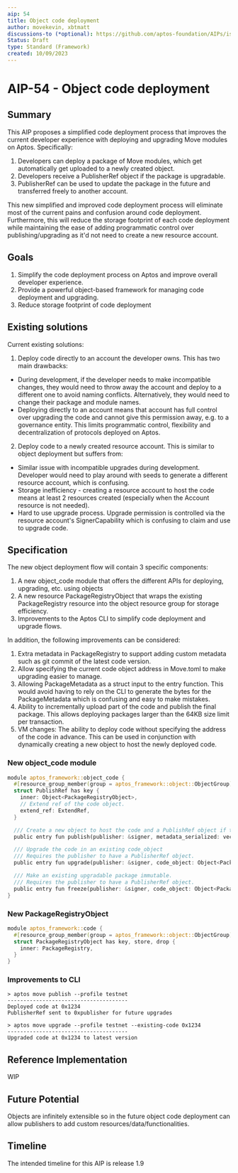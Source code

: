 ```yaml
---
aip: 54
title: Object code deployment
author: movekevin, xbtmatt
discussions-to (*optional): https://github.com/aptos-foundation/AIPs/issues/259
Status: Draft
type: Standard (Framework)
created: 10/09/2023
---
```


# AIP-54 - Object code deployment

## Summary

This AIP proposes a simplified code deployment process that improves the current developer experience with deploying and upgrading Move modules on Aptos. Specifically:
1. Developers can deploy a package of Move modules, which get automatically get uploaded to a newly created object.
2. Developers receive a PublisherRef object if the package is upgradable.
3. PublisherRef can be used to update the package in the future and transferred freely to another account.

This new simplified and improved code deployment process will eliminate most of the current pains and confusion around code deployment.
Furthermore, this will reduce the storage footprint of each code deployment while maintaining the ease of adding programmatic control over publishing/upgrading as it'd not need to create a new resource account.

## Goals

1. Simplify the code deployment process on Aptos and improve overall developer experience.
2. Provide a powerful object-based framework for managing code deployment and upgrading.
3. Reduce storage footprint of code deployment

## Existing solutions
Current existing solutions:
1. Deploy code directly to an account the developer owns. This has two main drawbacks:
* During development, if the developer needs to make incompatible changes, they would need to throw away the account and deploy to a different one to avoid naming conflicts. Alternatively, they would need to change their package and module names.
* Deploying directly to an account means that account has full control over upgrading the code and cannot give this permission away, e.g. to a governance entity. This limits programmatic control, flexibility and decentralization of protocols deployed on Aptos.
2. Deploy code to a newly created resource account. This is similar to object deployment but suffers from:
* Similar issue with incompatible upgrades during development. Developer would need to play around with seeds to generate a different resource account, which is confusing.
* Storage inefficiency - creating a resource account to host the code means at least 2 resources created (especially when the Account resource is not needed).
* Hard to use upgrade process. Upgrade permission is controlled via the resource account's SignerCapability which is confusing to claim and use to upgrade code.

## Specification
The new object deployment flow will contain 3 specific components:
1. A new object_code module that offers the different APIs for deploying, upgrading, etc. using objects
2. A new resource PackageRegistryObject that wraps the existing PackageRegistry resource into the object resource group for storage efficiency.
3. Improvements to the Aptos CLI to simplify code deployment and upgrade flows.

In addition, the following improvements can be considered:
1. Extra metadata in PackageRegistry to support adding custom metadata such as git commit of the latest code version.
2. Allow specifying the current code object address in Move.toml to make upgrading easier to manage.
3. Allowing PackageMetadata as a struct input to the entry function. This would avoid having to rely on the CLI to generate the bytes for the PackageMetadata which is confusing and easy to make mistakes.
4. Ability to incrementally upload part of the code and publish the final package. This allows deploying packages larger than the 64KB size limit per transaction.
5. VM changes: The ability to deploy code without specifying the address of the code in advance. This can be used in conjunction with dynamically creating a new object to host the newly deployed code.

### New object_code module
```rust
module aptos_framework::object_code {
  #[resource_group_member(group = aptos_framework::object::ObjectGroup)]
  struct PublishRef has key {
    inner: Object<PackageRegistryObject>,
    // Extend ref of the code object.
    extend_ref: ExtendRef,
  }

  /// Create a new object to host the code and a PublishRef object if the code is upgradable and send it to publisher.
  public entry fun publish(publisher: &signer, metadata_serialized: vector<u8>, code: vector<vector<u8>>) {}

  /// Upgrade the code in an existing code_object
  /// Requires the publisher to have a PublisherRef object.
  public entry fun upgrade(publisher: &signer, code_object: Object<PackageRegistryCode>, metadata_serialized: vector<u8>, code: vector<vector<u8>>) {}

  /// Make an existing upgradable package immutable.
  /// Requires the publisher to have a PublisherRef object.
  public entry fun freeze(publisher: &signer, code_object: Object<PackageRegistryCode>) {}
}
```

### New PackageRegistryObject
```rust
module aptos_framework::code {
  #[resource_group_member(group = aptos_framework::object::ObjectGroup)]
  struct PackageRegistryObject has key, store, drop {
    inner: PackageRegistry,
  }
}
```

### Improvements to CLI
```
> aptos move publish --profile testnet
--------------------------------------
Deployed code at 0x1234
PublisherRef sent to 0xpublisher for future upgrades

> aptos move upgrade --profile testnet --existing-code 0x1234
--------------------------------------
Upgraded code at 0x1234 to latest version
```

## Reference Implementation

WIP

## Future Potential

Objects are infinitely extensible so in the future object code deployment can allow publishers to add custom resources/data/functionalities.

## Timeline

The intended timeline for this AIP is release 1.9
